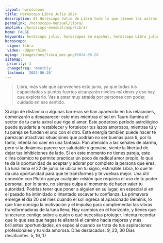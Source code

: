 ```yaml
---
layout: horoscopos
title: Horoscopo Libra Julio 2024
description: El Horóscopo Julio de Libra todo lo que tienen los astros preparados para este mes, amor, trabajo, familia. Todo sobre astrologia, tarot, predicciones. Horoscopo gratis en español, predicciones y astrología.
permalink: /horoscopo-mensual/libra/
amplink: /horoscopo-mensual/amp/libra/
home: FALSE
keywords: horóscopo julio, horoscopos en español, horóscopo Libra julio , horóscopo esperanza gracia, horoscop, horóscopos gratis, horoscopo Libra, Tarot, Astrologia, Zodíaco, Libra, horoscopo gratis, horoscopo del mes 
horoscopo:
 signo: libra
 video: -DQpmrrAIeU
ogimg: /images/mes/libra_mes.png#2024-06-26
sitemap:
 priority: 1
 changefreq: 'monthly'
 lastmod: '2024-06-26'
---
```



 > Libra, más vale que aproveches este junio, ya que todas tus capacidades y puntos fuertes alcanzarán niveles máximos y eso hay que explotarlo. Vas a estar muy atraída por personas con poder, cuidado en ese sentido.



Si algo de distancia o algunas barreras se han aparecido en tus relaciones, comenzarán a desaparecer este mes mientras el sol en Tauro ilumina el sector de tu carta astral que rige el amor. Este poderoso período astrológico puede ayudarte a restablecer y fortalecer tus lazos amorosos, mientras tú y tu pareja se funden el uno con el otro.
Esta energía también puede hacer te parezcan atractivas situaciones que podrían no ser buenas para ti, por lo tanto, intenta no caer en una fantasía. Pon atención a las señales de alarma, pero si la dinámica parece ser saludable y genuina, siente la libertad de dejar tus inhibiciones de lado. Si en este momento no tienes pareja, este clima cósmico te permite practicar un poco de radical amor propio, lo que te da la oportunidad de aceptar y adorar por completo la persona que eres.
La luna llena el 22 de junio se ubica en tu signo, estimable Libra, lo que te da una oportunidad para que te transformes y te vuelvas mejor. Una útil conexión con Plutón apoya cualquier misión que requiera el uso de tu poder personal, por lo tanto, no sientas culpa al momento de hacer valer tu autoridad. Podrías tener que poner a alguien en su lugar, en especial si en el pasado ha intimidado o intentado socavar tu confianza. La primavera emerge el día 20 del mes cuando el sol ingresa al apasionado Géminis, lo que trae consigo la motivación y el impulso para complementar las vibras transformadoras de la luna llena, Hay cambios en el horizonte, y tienes que sincerarte contigo sobre a quién o qué necesitas proteger. Intenta recordar que lo que sea que hagas te allanará el camino hacia mejores y más brillantes oportunidades, en especial cuando se trata de tus aspiraciones profesionales y tu vida amorosa.
Días destacados: 9, 23, 30
Días desafiantes: 5, 16, 17